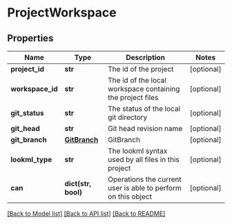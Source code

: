 # ProjectWorkspace

## Properties
Name | Type | Description | Notes
------------ | ------------- | ------------- | -------------
**project_id** | **str** | The id of the project | [optional] 
**workspace_id** | **str** | The id of the local workspace containing the project files | [optional] 
**git_status** | **str** | The status of the local git directory | [optional] 
**git_head** | **str** | Git head revision name | [optional] 
**git_branch** | [**GitBranch**](GitBranch.md) | GitBranch | [optional] 
**lookml_type** | **str** | The lookml syntax used by all files in this project | [optional] 
**can** | **dict(str, bool)** | Operations the current user is able to perform on this object | [optional] 

[[Back to Model list]](../README.md#documentation-for-models) [[Back to API list]](../README.md#documentation-for-api-endpoints) [[Back to README]](../README.md)


